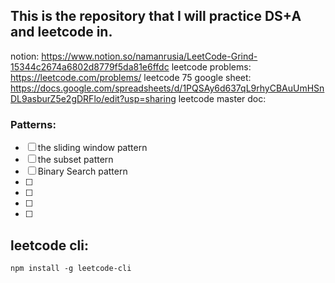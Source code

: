 ## This is the repository that I will practice DS+A and leetcode in.

notion: https://www.notion.so/namanrusia/LeetCode-Grind-15344c2674a6802d8779f5da81e6ffdc
leetcode problems: https://leetcode.com/problems/
leetcode 75 google sheet: https://docs.google.com/spreadsheets/d/1PQSAy6d637qL9rhyCBAuUmHSnDL9asburZ5e2gDRFlo/edit?usp=sharing
leetcode master doc:

### Patterns:

- [ ] the sliding window pattern
- [ ] the subset pattern
- [ ] Binary Search pattern
- [ ]
- [ ]
- [ ]
- [ ]

## leetcode cli:

`npm install -g leetcode-cli`
